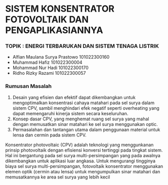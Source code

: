 # SISTEM KONSENTRATOR FOTOVOLTAIK DAN PENGAPLIKASIANNYA
### TOPIK : ENERGI TERBARUKAN DAN SISTEM TENAGA LISTRIK

- Alfian Maulana Surya Prastowo	101022300160
- Muhammad Hafiz	101022300004
- Mohammad Nur Hadi	101022300170
- Ridho Rizky Razami	101022300057

### Rumusan Masalah
1.  Desain yang efisien dan efektif dapat dikembangkan untuk mengoptimalkan konsentrasi cahaya matahari pada sel surya dalam sistem CPV, sambil menghindari efek negatif seperti overheating yang dapat memengaruhi kinerja sistem secara keseluruhan.
2. Konsep dasar CPV, yang menghemat ruang sel surya yang mahal dengan memusatkan sinar matahari ke sel surya menggunakan optic.
3. Permasalahan dan tantangan utama dalam penggunaan material untuk lensa dan cermin pada sistem CPV.

Konsentrator photovoltaic (CPV) adalah teknologi yang menggunkanan prinsip photovoltaik dengan efisiensi konversi tertinggi pada tingkat sistem. Hal ini bergantung pada sel surya multi-persimpangan yang pada awalnya dikembangkan untuk aplikasi luar angkasa. Untuk mengurangi tingginya biaya sel surya multi-persimpangan, fotovoltaik konsentrator menggunakan elemen optik (cermin atau lensa) untuk mengumpulkan sinar matahari dan memusatkannya ke area sel surya yang lebih kecil
